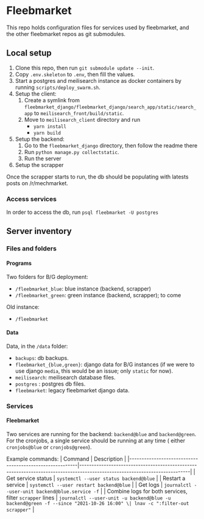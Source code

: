 # Fleebmarket

This repo holds configuration files for services used by fleebmarket, and the other fleebmarket repos as git submodules.

## Local setup

1. Clone this repo, then run `git submodule update --init`.
2. Copy `.env.skeleton` to `.env`, then fill the values.
3. Start a postgres and meilisearch instance as docker containers by running `scripts/deploy_swarm.sh`.
4. Setup the client: 
    1. Create a symlink from `fleebmarket_django/fleebmarket_django/search_app/static/search_app` to `meilisearch_front/build/static`.
    2. Move to `meilisearch_client` directory and run
       - `yarn install`
       - `yarn build`
5. Setup the backend:
   1. Go to the `fleebmarket_django` directory, then follow the readme there
   2. Run `python manage.py collectstatic`.
   3. Run the server
6. Setup the scrapper
   
Once the scrapper starts to run, the db should be populating with latests posts on /r/mechmarket.


### Access services

In order to access the db, run `psql fleebmarket -U postgres`

## Server inventory

### Files and folders

#### Programs

Two folders for B/G deployment:

 - `/fleebmarket_blue`: blue instance (backend, scrapper)
 - `/fleebmarket_green`: green instance (backend, scrapper); to come

Old instance: 
 - `/fleebmarket`

#### Data

Data, in the `/data` folder:
 - `backups`: db backups.
 - `fleebmarket_{blue,green}`: django data for B/G instances (if we were to use django `media`, this would be an issue; only `static` for now).
 - `meilisearch`: meilisearch database files.
 - `postgres` : postgres db files.
 - `fleebmarket`: legacy fleebmarket django data.

### Services

#### Fleebmarket

Two services are running for the backend: `backend@blue` and `backend@green`.
For the cronjobs, a single service should be running at any time ( either `cronjobs@blue` or `cronjobs@green`).

Example commands:
| Command                                                 | Description                                                                                                               |
|---------------------------------------------------------|---------------------------------------------------------------------------------------------------------------------------|
| Get service status                                      | `systemctl --user status backend@blue`                                                                                    |
| Restart a service                                       | `systemctl --user restart backend@blue`                                                                                   |
| Get logs                                                | `journalctl --user-unit backend@blue.service -f`                                                                          |
| Combine logs for both services, filter `scrapper` lines | `journalctl --user-unit -u backend@blue -u backend@green -f --since "2021-10-26 16:00" \| lnav -c ":filter-out scrapper"` |

